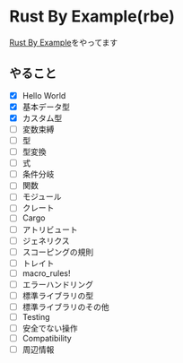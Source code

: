 # Rust By Example(rbe)
[Rust By Example](https://doc.rust-jp.rs/rust-by-example-ja/index.html)をやってます

## やること
- [x] Hello World
- [x] 基本データ型
- [x] カスタム型
- [ ] 変数束縛
- [ ] 型
- [ ] 型変換
- [ ] 式
- [ ] 条件分岐
- [ ] 関数
- [ ] モジュール
- [ ] クレート
- [ ] Cargo
- [ ] アトリビュート
- [ ] ジェネリクス
- [ ] スコーピングの規則
- [ ] トレイト
- [ ] macro_rules!
- [ ] エラーハンドリング
- [ ] 標準ライブラリの型
- [ ] 標準ライブラリのその他
- [ ] Testing
- [ ] 安全でない操作
- [ ] Compatibility
- [ ] 周辺情報